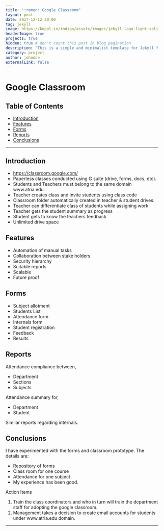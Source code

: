 ```yaml
---
title: ":ramen: Google Classroom"
layout: post
date: 2017-12-12 20:00
tag: jekyll
image: https://koppl.in/indigo/assets/images/jekyll-logo-light-solid.png
headerImage: true
projects: true
hidden: true # don't count this post in blog pagination
description: "This is a simple and minimalist template for Jekyll for those who likes to eat noodles."
category: project
author: johndoe
externalLink: false
---
```


<body>
<style type="text/css">body{ max-width:50%; margin:auto;}</style>
<script type="text/javascript" src="http://orgmode.org/org-info.js"></script>
<div id="content">
<h1 class="title">Google Classroom</h1>
<div id="table-of-contents">
<h2>Table of Contents</h2>
<div id="text-table-of-contents">
<ul>
<li><a href="#org0966e3f">Introduction</a></li>
<li><a href="#org5e7fc1e">Features</a></li>
<li><a href="#orgefb4555">Forms</a></li>
<li><a href="#org7d441f6">Reports</a></li>
<li><a href="#org64b2ed7">Conclusions</a></li>
</ul>
</div>
</div>
<hr />
<div id="outline-container-org0966e3f" class="outline-2">
<h2 id="org0966e3f">Introduction</h2>
<div class="outline-text-2" id="text-org0966e3f">
<ul class="org-ul">
<li><a href="https://classroom.google.com/">https://classroom.google.com/</a></li>
<li>Paperless classes conducted using G suite (drive, forms, docs,  etc).</li>
<li>Students and Teachers must belong to the same domain www.atria.edu.</li>
<li>Teacher creates class and invite students using class code</li>
<li>Classroom folder automatically created in teacher &amp; student drives.</li>
<li>Teacher can differentiate class of students while assigning work</li>
<li>Teacher gets the student summary as progress</li>
<li>Student gets to know the teachers feedback</li>
<li>Unlimited drive space</li>
</ul>
</div>
</div>

<div id="outline-container-org5e7fc1e" class="outline-2">
<h2 id="org5e7fc1e">Features</h2>
<div class="outline-text-2" id="text-org5e7fc1e">
<ul class="org-ul">
<li>Automation of manual tasks</li>
<li>Collaboration between stake holders</li>
<li>Security hierarchy</li>
<li>Suitable reports</li>
<li>Scalable</li>
<li>Future proof</li>
</ul>
</div>
</div>

<div id="outline-container-orgefb4555" class="outline-2">
<h2 id="orgefb4555">Forms</h2>
<div class="outline-text-2" id="text-orgefb4555">
<ul class="org-ul">
<li>Subject allotment</li>
<li>Students List</li>
<li>Attendance form</li>
<li>Internals form</li>
<li>Student registration</li>
<li>Feedback</li>
<li>Results</li>
</ul>
</div>
</div>

<div id="outline-container-org7d441f6" class="outline-2">
<h2 id="org7d441f6">Reports</h2>
<div class="outline-text-2" id="text-org7d441f6">
<p>
Attendance compliance between,
</p>

<ul class="org-ul">
<li>Department</li>
<li>Sections</li>
<li>Subjects</li>
</ul>

<p>
Attendance summary for,
</p>

<ul class="org-ul">
<li>Department</li>
<li>Student</li>
</ul>

<p>
Similar reports regarding internals.
</p>
</div>
</div>

<div id="outline-container-org64b2ed7" class="outline-2">
<h2 id="org64b2ed7">Conclusions</h2>
<div class="outline-text-2" id="text-org64b2ed7">
<p>
I have experimented with the forms and classroom prototype. The
details are:
</p>

<ul class="org-ul">
<li>Repository of forms</li>
<li>Class room for one course</li>
<li>Attendance for one subject</li>
<li>My experience has been good.</li>
</ul>

<p>
Action Items
</p>

<ol class="org-ol">
<li>Train the class coordinators and who in turn will train the
department staff for adopting the google classroom.</li>

<li>Management takes a decision to create email accounts for
students under www.atria.edu domain.</li>
</ol>

<hr />
</div>
</div>
</div>
</body>
